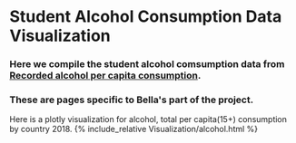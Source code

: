 # Student Alcohol Consumption Data Visualization

### Here we compile the student alcohol comsumption data from [Recorded alcohol per capita consumption](https://apps.who.int/gho/data/node.main.A1039?lang=en).

### These are pages specific to Bella's part of the project.

Here is a plotly visualization for alcohol, total per capita(15+) consumption by country 2018.
{% include_relative Visualization/alcohol.html %}